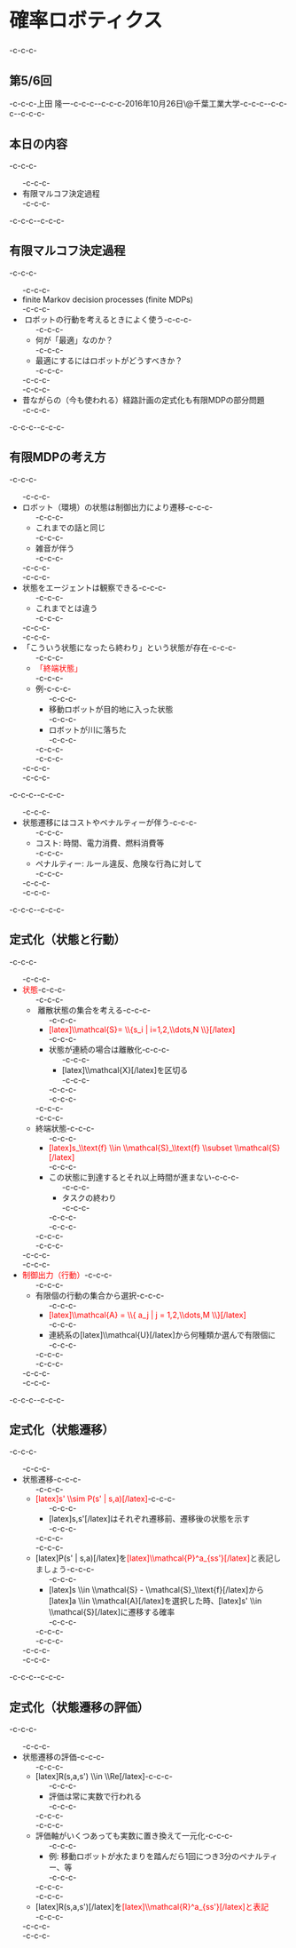 <h1 style="font-size: 250%;">確率ロボティクス</h1>-c-c-c-<h2>第5/6回</h2>-c-c-c-上田 隆一-c-c-c--c-c-c-2016年10月26日\@千葉工業大学-c-c-c--c-c-c-<!--nextpage-->-c-c-c-<h2>本日の内容</h2>-c-c-c-<ul>-c-c-c- 	<li>有限マルコフ決定過程</li>-c-c-c-</ul>-c-c-c-<!--nextpage-->-c-c-c-<h2>有限マルコフ決定過程</h2>-c-c-c-<ul>-c-c-c- 	<li>finite Markov decision processes (finite MDPs)</li>-c-c-c- 	<li> ロボットの行動を考えるときによく使う-c-c-c-<ul>-c-c-c- 	<li>何が「最適」なのか？</li>-c-c-c- 	<li>最適にするにはロボットがどうすべきか？</li>-c-c-c-</ul>-c-c-c-</li>-c-c-c- 	<li>昔ながらの（今も使われる）経路計画の定式化も有限MDPの部分問題</li>-c-c-c-</ul>-c-c-c-<!--nextpage-->-c-c-c-<h2>有限MDPの考え方</h2>-c-c-c-<ul>-c-c-c- 	<li>ロボット（環境）の状態は制御出力により遷移-c-c-c-<ul>-c-c-c- 	<li>これまでの話と同じ</li>-c-c-c- 	<li>雑音が伴う</li>-c-c-c-</ul>-c-c-c-</li>-c-c-c- 	<li>状態をエージェントは観察できる-c-c-c-<ul>-c-c-c- 	<li>これまでとは違う</li>-c-c-c-</ul>-c-c-c-</li>-c-c-c- 	<li>「こういう状態になったら終わり」という状態が存在-c-c-c-<ul>-c-c-c- 	<li><span style="color: #ff0000;">「終端状態」 </span></li>-c-c-c- 	<li>例-c-c-c-<ul>-c-c-c- 	<li>移動ロボットが目的地に入った状態</li>-c-c-c- 	<li>ロボットが川に落ちた</li>-c-c-c-</ul>-c-c-c-</li>-c-c-c-</ul>-c-c-c-</li>-c-c-c-</ul>-c-c-c-<!--nextpage-->-c-c-c-<ul>-c-c-c- 	<li>状態遷移にはコストやペナルティーが伴う-c-c-c-<ul>-c-c-c- 	<li>コスト: 時間、電力消費、燃料消費等</li>-c-c-c- 	<li>ペナルティー: ルール違反、危険な行為に対して</li>-c-c-c-</ul>-c-c-c-</li>-c-c-c-</ul>-c-c-c-<!--nextpage-->-c-c-c-<h2>定式化（状態と行動）</h2>-c-c-c-<ul>-c-c-c- 	<li><span style="color: #ff0000;">状態</span>-c-c-c-<ul>-c-c-c- 	<li> 離散状態の集合を考える-c-c-c-<ul>-c-c-c- 	<li><span style="color: #ff0000;">[latex]\\mathcal{S}= \\{s_i | i=1,2,\\dots,N \\}[/latex]</span></li>-c-c-c- 	<li>状態が連続の場合は離散化-c-c-c-<ul>-c-c-c- 	<li>[latex]\\mathcal{X}[/latex]を区切る</li>-c-c-c-</ul>-c-c-c-</li>-c-c-c-</ul>-c-c-c-</li>-c-c-c- 	<li>終端状態-c-c-c-<ul>-c-c-c- 	<li><span style="color: #ff0000;">[latex]s_\\text{f} \\in \\mathcal{S}_\\text{f} \\subset \\mathcal{S}[/latex]</span></li>-c-c-c- 	<li>この状態に到達するとそれ以上時間が進まない-c-c-c-<ul>-c-c-c- 	<li>タスクの終わり</li>-c-c-c-</ul>-c-c-c-</li>-c-c-c-</ul>-c-c-c-</li>-c-c-c-</ul>-c-c-c-</li>-c-c-c- 	<li><span style="color: #ff0000;">制御出力（行動）</span>-c-c-c-<ul>-c-c-c- 	<li>有限個の行動の集合から選択-c-c-c-<ul>-c-c-c- 	<li><span style="color: #ff0000;">[latex]\\mathcal{A} = \\{ a_j | j = 1,2,\\dots,M \\}[/latex]</span></li>-c-c-c- 	<li>連続系の[latex]\\mathcal{U}[/latex]から何種類か選んで有限個に</li>-c-c-c-</ul>-c-c-c-</li>-c-c-c-</ul>-c-c-c-</li>-c-c-c-</ul>-c-c-c-<!--nextpage-->-c-c-c-<h2>定式化（状態遷移）</h2>-c-c-c-<ul>-c-c-c- 	<li>状態遷移-c-c-c-<ul>-c-c-c- 	<li><span style="color: #ff0000;">[latex]s' \\sim P(s' | s,a)[/latex]</span>-c-c-c-<ul>-c-c-c- 	<li>[latex]s,s'[/latex]はそれぞれ遷移前、遷移後の状態を示す</li>-c-c-c-</ul>-c-c-c-</li>-c-c-c- 	<li>[latex]P(s' | s,a)[/latex]を<span style="color: #ff0000;">[latex]\\mathcal{P}^a_{ss'}[/latex]<span style="color: #333333;">と表記しましょう</span></span>-c-c-c-<ul>-c-c-c- 	<li>[latex]s \\in \\mathcal{S} - \\mathcal{S}_\\text{f}[/latex]から[latex]a \\in \\mathcal{A}[/latex]を選択した時、[latex]s' \\in \\mathcal{S}[/latex]に遷移する確率</li>-c-c-c-</ul>-c-c-c-</li>-c-c-c-</ul>-c-c-c-</li>-c-c-c-</ul>-c-c-c-<!--nextpage-->-c-c-c-<h2>定式化（状態遷移の評価）</h2>-c-c-c-<ul>-c-c-c- 	<li>状態遷移の評価-c-c-c-<ul>-c-c-c- 	<li>[latex]R(s,a,s') \\in \\Re[/latex]-c-c-c-<ul>-c-c-c- 	<li>評価は常に実数で行われる</li>-c-c-c-</ul>-c-c-c-</li>-c-c-c- 	<li>評価軸がいくつあっても実数に置き換えて一元化-c-c-c-<ul>-c-c-c- 	<li>例: 移動ロボットが水たまりを踏んだら1回につき3分のペナルティー、等</li>-c-c-c-</ul>-c-c-c-</li>-c-c-c- 	<li>[latex]R(s,a,s')[/latex]を<span style="color: #ff0000;">[latex]\\mathcal{R}^a_{ss'}[/latex]と表記</span></li>-c-c-c-</ul>-c-c-c-</li>-c-c-c-</ul>
